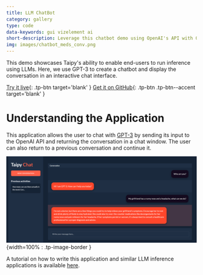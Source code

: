 ```yaml
---
title: LLM ChatBot
category: gallery
type: code
data-keywords: gui vizelement ai
short-description: Leverage this chatbot demo using OpenAI's API with GPT-3 to use it as a template for an LLM inference application.
img: images/chatbot_meds_conv.png
---
```

This demo showcases Taipy's ability to enable end-users to run inference using LLMs. Here, we
use GPT-3 to create a chatbot and display the conversation in an interactive chat interface.

[Try it live](https://demo-llm-chat.taipy.cloud/){: .tp-btn target='blank' }
[Get it on GitHub](https://github.com/Avaiga/demo-llm-chat){: .tp-btn .tp-btn--accent target='blank' }

# Understanding the Application

This application allows the user to chat with [GPT-3](https://openai.com/blog/gpt-3-apps) by sending
its input to the OpenAI API and returning the conversation in
a chat window. The user can also return to a previous
conversation and continue it.

![ChatBot](images/chatbot_meds_conv.png){width=100% : .tp-image-border }

A tutorial on how to write this application and similar
LLM inference applications is available [here](../knowledge_base/tutorials/4_chatbot/index.md).
